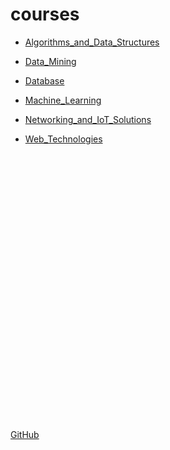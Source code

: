 # courses

- [Algorithms_and_Data_Structures](Algorithms_and_Data_Structures)

- [Data_Mining](Data_Mining)

- [Database](Database)

- [Machine_Learning](Machine_Learning)

- [Networking_and_IoT_Solutions](Networking_and_IoT_Solutions)

- [Web_Technologies](Web_Technologies)




<br><br><br><br><br><br><br><br><br><br><br><br><br>
<br><br><br><br><br><br><br><br><br><br><br><br><br>
[GitHub](https://github.com/biuh-dt/courses)
